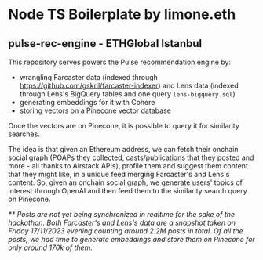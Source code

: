 # Node TS Boilerplate by limone.eth

## pulse-rec-engine - ETHGlobal Istanbul

This repository serves powers the Pulse recommendation engine by:

- wrangling Farcaster data (indexed through https://github.com/gskril/farcaster-indexer) and Lens data (indexed through
  Lens's BigQuery tables and one query `lens-bigquery.sql`)
- generating embeddings for it with Cohere
- storing vectors on a Pinecone vector database

Once the vectors are on Pinecone, it is possible to query it for similarity searches.

The idea is that given an Ethereum address, we can fetch their onchain social graph (POAPs they collected,
casts/publications that they posted and more - all thanks to Airstack APIs), profile them and suggest them content that they might like, in a unique
feed merging Farcaster's and Lens's content. So, given an onchain social graph, we generate users' topics of interest
through OpenAI and then feed them to the similarity search query on Pinecone.


_** Posts are not yet being synchronized in realtime for the sake of the hackathon. Both Farcaster's and Lens's data are
a snapshot taken on Friday 17/11/2023 evening counting around 2.2M posts in total. Of all the posts, we had time to
generate embeddings and store them on Pinecone for only around 170k of them._
